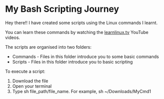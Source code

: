 # My Bash Scripting Journey

Hey there!! I have created some scripts using the Linux commands I learnt.

You can learn these commands by watching the [learnlinux.tv](https://www.youtube.com/channel/UCxQKHvKbmSzGMvUrVtJYnUA) YouTube videos.

The scripts are organised into two folders:
* Commands - Files in this folder introduce you to some basic commands
* Scripts - Files in this folder introduce you to basic scripting

To execute a script:
1. Download the file
2. Open your terminal
3. Type sh file_path/file_name. For example, sh ~/Downloads/MyCmd1
